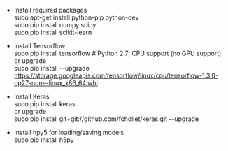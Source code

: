 - Install required packages  
sudo apt-get install python-pip python-dev  
sudo pip install numpy scipy  
sudo pip install scikit-learn

- Install Tensorflow  
sudo pip install tensorflow      # Python 2.7; CPU support (no GPU support)  
or upgrade  
sudo pip install --upgrade https://storage.googleapis.com/tensorflow/linux/cpu/tensorflow-1.3.0-cp27-none-linux_x86_64.whl

- Install Keras  
sudo pip install keras  
or upgrade  
sudo pip install git+git://github.com/fchollet/keras.git --upgrade

- Install hpy5 for loading/saving models  
sudo pip install h5py
